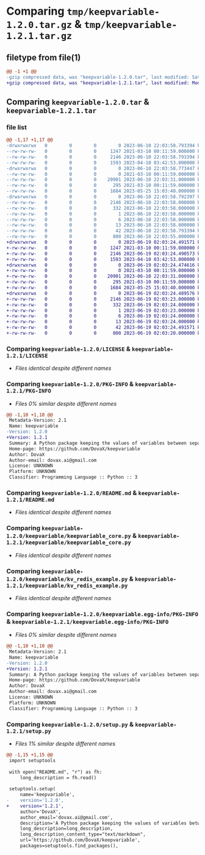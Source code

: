 # Comparing `tmp/keepvariable-1.2.0.tar.gz` & `tmp/keepvariable-1.2.1.tar.gz`

## filetype from file(1)

```diff
@@ -1 +1 @@
-gzip compressed data, was "keepvariable-1.2.0.tar", last modified: Sat Jun 10 22:03:58 2023, max compression
+gzip compressed data, was "keepvariable-1.2.1.tar", last modified: Mon Jun 19 02:03:24 2023, max compression
```

## Comparing `keepvariable-1.2.0.tar` & `keepvariable-1.2.1.tar`

### file list

```diff
@@ -1,17 +1,17 @@
-drwxrwxrwx   0        0        0        0 2023-06-10 22:03:58.793394 keepvariable-1.2.0/
--rw-rw-rw-   0        0        0     1247 2021-03-10 00:11:59.000000 keepvariable-1.2.0/LICENSE
--rw-rw-rw-   0        0        0     2146 2023-06-10 22:03:58.793394 keepvariable-1.2.0/PKG-INFO
--rw-rw-rw-   0        0        0     1593 2023-04-10 03:42:53.000000 keepvariable-1.2.0/README.md
-drwxrwxrwx   0        0        0        0 2023-06-10 22:03:58.773447 keepvariable-1.2.0/keepvariable/
--rw-rw-rw-   0        0        0        0 2021-03-10 00:11:59.000000 keepvariable-1.2.0/keepvariable/__init__.py
--rw-rw-rw-   0        0        0    20901 2023-06-10 22:03:31.000000 keepvariable-1.2.0/keepvariable/keepvariable_core.py
--rw-rw-rw-   0        0        0      295 2021-03-10 00:11:59.000000 keepvariable-1.2.0/keepvariable/keepvariable_model.py
--rw-rw-rw-   0        0        0     1684 2023-05-25 15:03:40.000000 keepvariable-1.2.0/keepvariable/kv_redis_example.py
-drwxrwxrwx   0        0        0        0 2023-06-10 22:03:58.792397 keepvariable-1.2.0/keepvariable.egg-info/
--rw-rw-rw-   0        0        0     2146 2023-06-10 22:03:58.000000 keepvariable-1.2.0/keepvariable.egg-info/PKG-INFO
--rw-rw-rw-   0        0        0      332 2023-06-10 22:03:58.000000 keepvariable-1.2.0/keepvariable.egg-info/SOURCES.txt
--rw-rw-rw-   0        0        0        1 2023-06-10 22:03:58.000000 keepvariable-1.2.0/keepvariable.egg-info/dependency_links.txt
--rw-rw-rw-   0        0        0        6 2023-06-10 22:03:58.000000 keepvariable-1.2.0/keepvariable.egg-info/requires.txt
--rw-rw-rw-   0        0        0       13 2023-06-10 22:03:58.000000 keepvariable-1.2.0/keepvariable.egg-info/top_level.txt
--rw-rw-rw-   0        0        0       42 2023-06-10 22:03:58.793394 keepvariable-1.2.0/setup.cfg
--rw-rw-rw-   0        0        0      800 2023-06-10 22:03:55.000000 keepvariable-1.2.0/setup.py
+drwxrwxrwx   0        0        0        0 2023-06-19 02:03:24.491571 keepvariable-1.2.1/
+-rw-rw-rw-   0        0        0     1247 2021-03-10 00:11:59.000000 keepvariable-1.2.1/LICENSE
+-rw-rw-rw-   0        0        0     2146 2023-06-19 02:03:24.490573 keepvariable-1.2.1/PKG-INFO
+-rw-rw-rw-   0        0        0     1593 2023-04-10 03:42:53.000000 keepvariable-1.2.1/README.md
+drwxrwxrwx   0        0        0        0 2023-06-19 02:03:24.474616 keepvariable-1.2.1/keepvariable/
+-rw-rw-rw-   0        0        0        0 2021-03-10 00:11:59.000000 keepvariable-1.2.1/keepvariable/__init__.py
+-rw-rw-rw-   0        0        0    20901 2023-06-10 22:03:31.000000 keepvariable-1.2.1/keepvariable/keepvariable_core.py
+-rw-rw-rw-   0        0        0      295 2021-03-10 00:11:59.000000 keepvariable-1.2.1/keepvariable/keepvariable_model.py
+-rw-rw-rw-   0        0        0     1684 2023-05-25 15:03:40.000000 keepvariable-1.2.1/keepvariable/kv_redis_example.py
+drwxrwxrwx   0        0        0        0 2023-06-19 02:03:24.489576 keepvariable-1.2.1/keepvariable.egg-info/
+-rw-rw-rw-   0        0        0     2146 2023-06-19 02:03:23.000000 keepvariable-1.2.1/keepvariable.egg-info/PKG-INFO
+-rw-rw-rw-   0        0        0      332 2023-06-19 02:03:24.000000 keepvariable-1.2.1/keepvariable.egg-info/SOURCES.txt
+-rw-rw-rw-   0        0        0        1 2023-06-19 02:03:23.000000 keepvariable-1.2.1/keepvariable.egg-info/dependency_links.txt
+-rw-rw-rw-   0        0        0        6 2023-06-19 02:03:24.000000 keepvariable-1.2.1/keepvariable.egg-info/requires.txt
+-rw-rw-rw-   0        0        0       13 2023-06-19 02:03:24.000000 keepvariable-1.2.1/keepvariable.egg-info/top_level.txt
+-rw-rw-rw-   0        0        0       42 2023-06-19 02:03:24.491571 keepvariable-1.2.1/setup.cfg
+-rw-rw-rw-   0        0        0      800 2023-06-19 02:03:20.000000 keepvariable-1.2.1/setup.py
```

### Comparing `keepvariable-1.2.0/LICENSE` & `keepvariable-1.2.1/LICENSE`

 * *Files identical despite different names*

### Comparing `keepvariable-1.2.0/PKG-INFO` & `keepvariable-1.2.1/PKG-INFO`

 * *Files 0% similar despite different names*

```diff
@@ -1,10 +1,10 @@
 Metadata-Version: 2.1
 Name: keepvariable
-Version: 1.2.0
+Version: 1.2.1
 Summary: A Python package keeping the values of variables between separate runs in a seamless and effortless way.
 Home-page: https://github.com/DovaX/keepvariable
 Author: DovaX
 Author-email: dovax.ai@gmail.com
 License: UNKNOWN
 Platform: UNKNOWN
 Classifier: Programming Language :: Python :: 3
```

### Comparing `keepvariable-1.2.0/README.md` & `keepvariable-1.2.1/README.md`

 * *Files identical despite different names*

### Comparing `keepvariable-1.2.0/keepvariable/keepvariable_core.py` & `keepvariable-1.2.1/keepvariable/keepvariable_core.py`

 * *Files identical despite different names*

### Comparing `keepvariable-1.2.0/keepvariable/kv_redis_example.py` & `keepvariable-1.2.1/keepvariable/kv_redis_example.py`

 * *Files identical despite different names*

### Comparing `keepvariable-1.2.0/keepvariable.egg-info/PKG-INFO` & `keepvariable-1.2.1/keepvariable.egg-info/PKG-INFO`

 * *Files 0% similar despite different names*

```diff
@@ -1,10 +1,10 @@
 Metadata-Version: 2.1
 Name: keepvariable
-Version: 1.2.0
+Version: 1.2.1
 Summary: A Python package keeping the values of variables between separate runs in a seamless and effortless way.
 Home-page: https://github.com/DovaX/keepvariable
 Author: DovaX
 Author-email: dovax.ai@gmail.com
 License: UNKNOWN
 Platform: UNKNOWN
 Classifier: Programming Language :: Python :: 3
```

### Comparing `keepvariable-1.2.0/setup.py` & `keepvariable-1.2.1/setup.py`

 * *Files 1% similar despite different names*

```diff
@@ -1,15 +1,15 @@
 import setuptools
     
 with open("README.md", "r") as fh:
     long_description = fh.read()
     
 setuptools.setup(
     name='keepvariable',
-    version='1.2.0',
+    version='1.2.1',
     author='DovaX',
     author_email='dovax.ai@gmail.com',
     description='A Python package keeping the values of variables between separate runs in a seamless and effortless way.',
     long_description=long_description,
     long_description_content_type="text/markdown",
     url='https://github.com/DovaX/keepvariable',
     packages=setuptools.find_packages(),
```

